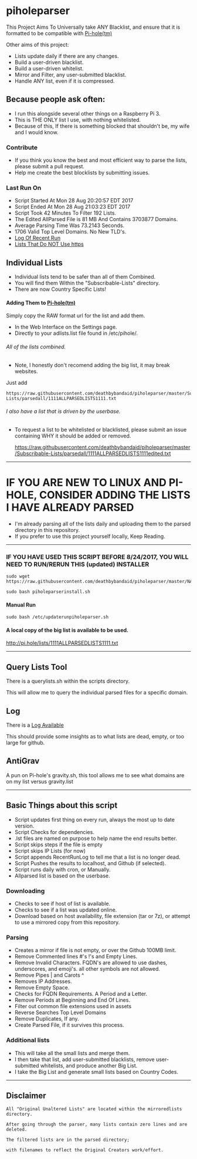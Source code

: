 # piholeparser

This Project Aims To Universally take ANY Blacklist, and ensure that it is formatted to be compatible with [Pi-hole(tm)](https://pi-hole.net/)

Other aims of this project:

* Lists update daily if there are any changes.
* Build a user-driven blacklist.
* Build a user-driven whitelist.
* Mirror and Filter, any user-submitted blacklist.
* Handle ANY list, even if it is compressed.

## Because people ask often:

* I run this alongside several other things on a Raspberry Pi 3.
* This is THE ONLY list I use, with nothing whitelisted.
* Because of this, If there is something blocked that shouldn't be, my wife and I would know.

### Contribute

* If you think you know the best and most efficient way to parse the lists, please submit a pull request.
* Help me create the best blocklists by submitting issues.

### Last Run On

* Script Started At Mon 28 Aug 20:20:57 EDT 2017
* Script Ended At Mon 28 Aug 21:03:23 EDT 2017
* Script Took 42 Minutes To Filter 192 Lists.
* The Edited AllParsed File is 81 MB And Contains 3703877 Domains.
* Average Parsing Time Was 73.2143 Seconds.
* 1706 Valid Top Level Domains. No New TLD's.
* [Log Of Recent Run](https://github.com/deathbybandaid/piholeparser/blob/master/RecentRunLogs/README.md)
* [Lists That Do NOT Use https](https://github.com/deathbybandaid/piholeparser/blob/master/RecentRunLogs/housekeepingscripts/20-Identifying-Lists-Without-https.md)

## Individual Lists

* Individual lists tend to be safer than all of them Combined.
* You will find them Within the "Subscribable-Lists" directory.
* There are now Country Specific Lists!

#### Adding Them to [Pi-hole(tm)](https://pi-hole.net/)

Simply copy the RAW format url for the list and add them.

* In the Web Interface on the Settings page.
* Directly to your adlists.list file found in /etc/pihole/.

###### All of the lists combined.

* Note, I honestly don't recomend adding the big list, it may break websites.

Just add
 
    https://raw.githubusercontent.com/deathbybandaid/piholeparser/master/Subscribable-Lists/parsedall/1111ALLPARSEDLISTS1111.txt

###### I also have a list that is driven by the userbase.

* To request a list to be whitelisted or blacklisted, please submit an issue containing WHY it should be added or removed.

    https://raw.githubusercontent.com/deathbybandaid/piholeparser/master/Subscribable-Lists/parsedall/1111ALLPARSEDLISTS1111edited.txt

_______________________________________________________________________________________________________________________

# IF YOU ARE NEW TO LINUX AND PI-HOLE, CONSIDER ADDING THE LISTS I HAVE ALREADY PARSED

* I'm already parsing all of the lists daily and uploading them to the parsed directory in this repository.
* If you prefer to use this project yourself locally, Keep Reading.

_______________________________________________________________________________________________________________________

### IF YOU HAVE USED THIS SCRIPT BEFORE 8/24/2017, YOU WILL NEED TO RUN/RERUN THIS (updated) INSTALLER

    sudo wget https://raw.githubusercontent.com/deathbybandaid/piholeparser/master/NAMEOFTHEREPOSITORYinstall.sh

    sudo bash piholeparserinstall.sh
    
#### Manual Run

    sudo bash /etc/updaterunpiholeparser.sh

#### A local copy of the big list is available to be used.

http://pi.hole/lists/1111ALLPARSEDLISTS1111.txt

_______________________________________________________________________________________________________________________

## Query Lists Tool

There is a querylists.sh within the scripts directory.

This will allow me to query the individual parsed files for a specific domain.

## Log

There is a [Log Available](https://github.com/deathbybandaid/piholeparser/tree/master/RecentRunLogs/Main)

This should provide some insights as to what lists are dead, empty, or too large for github.

## AntiGrav

A pun on Pi-hole's gravity.sh, this tool allows me to see what domains are on my list versus gravity.list

_______________________________________________________________________________________________________________________

## Basic Things about this script

* Script updates first thing on every run, always the most up to date version.
* Script Checks for dependencies.
* .lst files are named on purpose to help name the end results better.
* Script skips steps if the file is empty
* Script skips IP Lists (for now)
* Script appends RecentRunLog to tell me that a list is no longer dead.
* Script Pushes the results to localhost, and Github (if selected).
* Script runs daily with cron, or Manually.
* Allparsed list is based on the userbase.

### Downloading

* Checks to see if host of list is available.
* Checks to see if a list was updated online.
* Download based on host availability, file extension (tar or 7z), or attempt to use a mirrored copy from this repository.

### Parsing

* Creates a mirror if file is not empty, or over the Github 100MB limit.
* Remove Commented lines #'s !'s and Empty Lines.
* Remove Invalid Characters. FQDN's are allowed to use dashes, underscores, and emoji's. all other symbols are not allowed.
* Remove Pipes | and Carots ^
* Removes IP Addresses.
* Remove Empty Space.
* Checks for FQDN Requirements. A Period and a Letter.
* Remove Periods at Beginning and End Of Lines.
* Filter out common file extensions used in assets
* Reverse Searches Top Level Domains
* Remove Duplicates, If any.
* Create Parsed File, if it survives this process.

### Additional lists

* This will take all the small lists and merge them.
* I then take that list, add user-submitted blacklists, remove user-submitted whitelists, and produce another Big List.
* I take the Big List and generate small lists based on Country Codes.
_______________________________________________________________________________________________________________________

## Disclaimer

    All "Original Unaltered Lists" are located within the mirroredlists directory.

    After going through the parser, many lists contain zero lines and are deleted.

    The filtered lists are in the parsed directory;
    
    with filenames to reflect the Original Creators work/effort.

